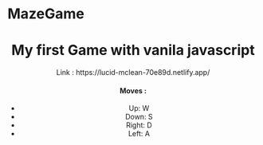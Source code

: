 # MazeGame
<h1 align="center">My first Game with vanila javascript</h1>
<p align="center">Link : https://lucid-mclean-70e89d.netlify.app/</p> 
<h4 align="center">Moves :</h4>
<ul align="center">
  <li>Up: W</li>
  <li>Down: S</li>
  <li>Right: D</li>
  <li>Left: A</li>
</ul>
